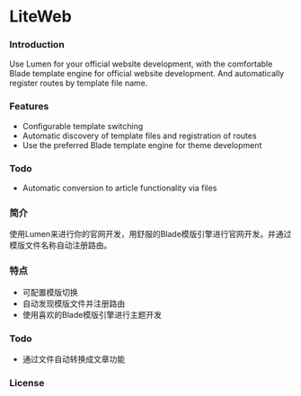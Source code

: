 # LiteWeb



### Introduction

Use Lumen for your official website development, with the comfortable Blade template engine for official website development. And automatically register routes by template file name.



### Features

- Configurable template switching
- Automatic discovery of template files and registration of routes
-  Use the preferred Blade template engine for theme development



### Todo

- Automatic conversion to article functionality via files






### 简介

使用Lumen来进行你的官网开发，用舒服的Blade模版引擎进行官网开发。并通过模版文件名称自动注册路由。



### 特点

- 可配置模版切换
- 自动发现模版文件并注册路由
- 使用喜欢的Blade模版引擎进行主题开发



### Todo

- 通过文件自动转换成文章功能





### License 
